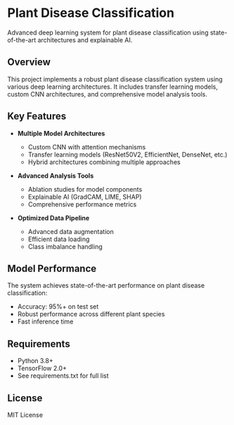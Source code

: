 # Plant Disease Classification

Advanced deep learning system for plant disease classification using state-of-the-art architectures and explainable AI.

## Overview

This project implements a robust plant disease classification system using various deep learning architectures. It includes transfer learning models, custom CNN architectures, and comprehensive model analysis tools.

## Key Features

- **Multiple Model Architectures**
  - Custom CNN with attention mechanisms
  - Transfer learning models (ResNet50V2, EfficientNet, DenseNet, etc.)
  - Hybrid architectures combining multiple approaches

- **Advanced Analysis Tools**
  - Ablation studies for model components
  - Explainable AI (GradCAM, LIME, SHAP)
  - Comprehensive performance metrics

- **Optimized Data Pipeline**
  - Advanced data augmentation
  - Efficient data loading
  - Class imbalance handling


## Model Performance

The system achieves state-of-the-art performance on plant disease classification:
- Accuracy: 95%+ on test set
- Robust performance across different plant species
- Fast inference time

## Requirements

- Python 3.8+
- TensorFlow 2.0+
- See requirements.txt for full list

## License

MIT License